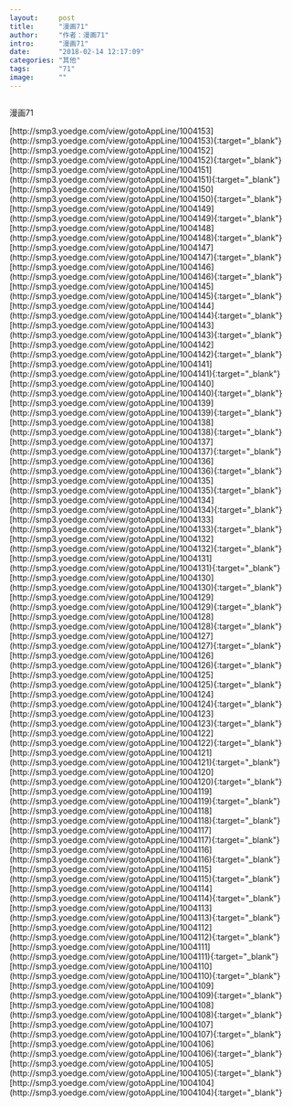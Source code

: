 ```yaml
---
layout:     post
title:      "漫画71"
author:     "作者：漫画71"
intro:      "漫画71"
date:       "2018-02-14 12:17:09"
categories: "其他"
tags:       "71"
image:      ""
---
```

<div style="text-align: center">
<p><img src=""/></p>
</div>
<p class="post-meta">
<span>漫画71</span>
</p>
[http://smp3.yoedge.com/view/gotoAppLine/1004153](http://smp3.yoedge.com/view/gotoAppLine/1004153){:target="_blank"}
[http://smp3.yoedge.com/view/gotoAppLine/1004152](http://smp3.yoedge.com/view/gotoAppLine/1004152){:target="_blank"}
[http://smp3.yoedge.com/view/gotoAppLine/1004151](http://smp3.yoedge.com/view/gotoAppLine/1004151){:target="_blank"}
[http://smp3.yoedge.com/view/gotoAppLine/1004150](http://smp3.yoedge.com/view/gotoAppLine/1004150){:target="_blank"}
[http://smp3.yoedge.com/view/gotoAppLine/1004149](http://smp3.yoedge.com/view/gotoAppLine/1004149){:target="_blank"}
[http://smp3.yoedge.com/view/gotoAppLine/1004148](http://smp3.yoedge.com/view/gotoAppLine/1004148){:target="_blank"}
[http://smp3.yoedge.com/view/gotoAppLine/1004147](http://smp3.yoedge.com/view/gotoAppLine/1004147){:target="_blank"}
[http://smp3.yoedge.com/view/gotoAppLine/1004146](http://smp3.yoedge.com/view/gotoAppLine/1004146){:target="_blank"}
[http://smp3.yoedge.com/view/gotoAppLine/1004145](http://smp3.yoedge.com/view/gotoAppLine/1004145){:target="_blank"}
[http://smp3.yoedge.com/view/gotoAppLine/1004144](http://smp3.yoedge.com/view/gotoAppLine/1004144){:target="_blank"}
[http://smp3.yoedge.com/view/gotoAppLine/1004143](http://smp3.yoedge.com/view/gotoAppLine/1004143){:target="_blank"}
[http://smp3.yoedge.com/view/gotoAppLine/1004142](http://smp3.yoedge.com/view/gotoAppLine/1004142){:target="_blank"}
[http://smp3.yoedge.com/view/gotoAppLine/1004141](http://smp3.yoedge.com/view/gotoAppLine/1004141){:target="_blank"}
[http://smp3.yoedge.com/view/gotoAppLine/1004140](http://smp3.yoedge.com/view/gotoAppLine/1004140){:target="_blank"}
[http://smp3.yoedge.com/view/gotoAppLine/1004139](http://smp3.yoedge.com/view/gotoAppLine/1004139){:target="_blank"}
[http://smp3.yoedge.com/view/gotoAppLine/1004138](http://smp3.yoedge.com/view/gotoAppLine/1004138){:target="_blank"}
[http://smp3.yoedge.com/view/gotoAppLine/1004137](http://smp3.yoedge.com/view/gotoAppLine/1004137){:target="_blank"}
[http://smp3.yoedge.com/view/gotoAppLine/1004136](http://smp3.yoedge.com/view/gotoAppLine/1004136){:target="_blank"}
[http://smp3.yoedge.com/view/gotoAppLine/1004135](http://smp3.yoedge.com/view/gotoAppLine/1004135){:target="_blank"}
[http://smp3.yoedge.com/view/gotoAppLine/1004134](http://smp3.yoedge.com/view/gotoAppLine/1004134){:target="_blank"}
[http://smp3.yoedge.com/view/gotoAppLine/1004133](http://smp3.yoedge.com/view/gotoAppLine/1004133){:target="_blank"}
[http://smp3.yoedge.com/view/gotoAppLine/1004132](http://smp3.yoedge.com/view/gotoAppLine/1004132){:target="_blank"}
[http://smp3.yoedge.com/view/gotoAppLine/1004131](http://smp3.yoedge.com/view/gotoAppLine/1004131){:target="_blank"}
[http://smp3.yoedge.com/view/gotoAppLine/1004130](http://smp3.yoedge.com/view/gotoAppLine/1004130){:target="_blank"}
[http://smp3.yoedge.com/view/gotoAppLine/1004129](http://smp3.yoedge.com/view/gotoAppLine/1004129){:target="_blank"}
[http://smp3.yoedge.com/view/gotoAppLine/1004128](http://smp3.yoedge.com/view/gotoAppLine/1004128){:target="_blank"}
[http://smp3.yoedge.com/view/gotoAppLine/1004127](http://smp3.yoedge.com/view/gotoAppLine/1004127){:target="_blank"}
[http://smp3.yoedge.com/view/gotoAppLine/1004126](http://smp3.yoedge.com/view/gotoAppLine/1004126){:target="_blank"}
[http://smp3.yoedge.com/view/gotoAppLine/1004125](http://smp3.yoedge.com/view/gotoAppLine/1004125){:target="_blank"}
[http://smp3.yoedge.com/view/gotoAppLine/1004124](http://smp3.yoedge.com/view/gotoAppLine/1004124){:target="_blank"}
[http://smp3.yoedge.com/view/gotoAppLine/1004123](http://smp3.yoedge.com/view/gotoAppLine/1004123){:target="_blank"}
[http://smp3.yoedge.com/view/gotoAppLine/1004122](http://smp3.yoedge.com/view/gotoAppLine/1004122){:target="_blank"}
[http://smp3.yoedge.com/view/gotoAppLine/1004121](http://smp3.yoedge.com/view/gotoAppLine/1004121){:target="_blank"}
[http://smp3.yoedge.com/view/gotoAppLine/1004120](http://smp3.yoedge.com/view/gotoAppLine/1004120){:target="_blank"}
[http://smp3.yoedge.com/view/gotoAppLine/1004119](http://smp3.yoedge.com/view/gotoAppLine/1004119){:target="_blank"}
[http://smp3.yoedge.com/view/gotoAppLine/1004118](http://smp3.yoedge.com/view/gotoAppLine/1004118){:target="_blank"}
[http://smp3.yoedge.com/view/gotoAppLine/1004117](http://smp3.yoedge.com/view/gotoAppLine/1004117){:target="_blank"}
[http://smp3.yoedge.com/view/gotoAppLine/1004116](http://smp3.yoedge.com/view/gotoAppLine/1004116){:target="_blank"}
[http://smp3.yoedge.com/view/gotoAppLine/1004115](http://smp3.yoedge.com/view/gotoAppLine/1004115){:target="_blank"}
[http://smp3.yoedge.com/view/gotoAppLine/1004114](http://smp3.yoedge.com/view/gotoAppLine/1004114){:target="_blank"}
[http://smp3.yoedge.com/view/gotoAppLine/1004113](http://smp3.yoedge.com/view/gotoAppLine/1004113){:target="_blank"}
[http://smp3.yoedge.com/view/gotoAppLine/1004112](http://smp3.yoedge.com/view/gotoAppLine/1004112){:target="_blank"}
[http://smp3.yoedge.com/view/gotoAppLine/1004111](http://smp3.yoedge.com/view/gotoAppLine/1004111){:target="_blank"}
[http://smp3.yoedge.com/view/gotoAppLine/1004110](http://smp3.yoedge.com/view/gotoAppLine/1004110){:target="_blank"}
[http://smp3.yoedge.com/view/gotoAppLine/1004109](http://smp3.yoedge.com/view/gotoAppLine/1004109){:target="_blank"}
[http://smp3.yoedge.com/view/gotoAppLine/1004108](http://smp3.yoedge.com/view/gotoAppLine/1004108){:target="_blank"}
[http://smp3.yoedge.com/view/gotoAppLine/1004107](http://smp3.yoedge.com/view/gotoAppLine/1004107){:target="_blank"}
[http://smp3.yoedge.com/view/gotoAppLine/1004106](http://smp3.yoedge.com/view/gotoAppLine/1004106){:target="_blank"}
[http://smp3.yoedge.com/view/gotoAppLine/1004105](http://smp3.yoedge.com/view/gotoAppLine/1004105){:target="_blank"}
[http://smp3.yoedge.com/view/gotoAppLine/1004104](http://smp3.yoedge.com/view/gotoAppLine/1004104){:target="_blank"}


